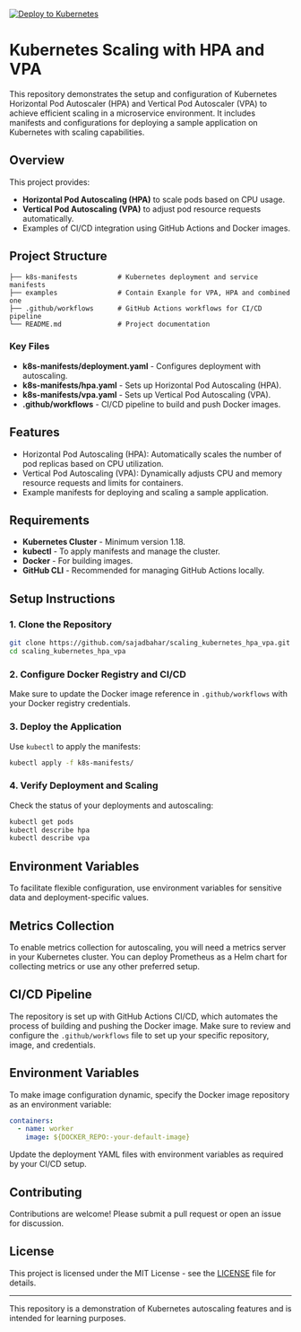 [![Deploy to Kubernetes](https://github.com/sajadbahar/scaling_kubernetes_hpa_vpa/actions/workflows/deploy.yaml/badge.svg)](https://github.com/sajadbahar/scaling_kubernetes_hpa_vpa/actions/workflows/deploy.yaml)
# Kubernetes Scaling with HPA and VPA

This repository demonstrates the setup and configuration of Kubernetes Horizontal Pod Autoscaler (HPA) and Vertical Pod Autoscaler (VPA) to achieve efficient scaling in a microservice environment. It includes manifests and configurations for deploying a sample application on Kubernetes with scaling capabilities.

## Overview

This project provides:
- **Horizontal Pod Autoscaling (HPA)** to scale pods based on CPU usage.
- **Vertical Pod Autoscaling (VPA)** to adjust pod resource requests automatically.
- Examples of CI/CD integration using GitHub Actions and Docker images.

## Project Structure

```plaintext
├── k8s-manifests          # Kubernetes deployment and service manifests
├── examples               # Contain Exanple for VPA, HPA and combined one
├── .github/workflows      # GitHub Actions workflows for CI/CD pipeline
└── README.md              # Project documentation
```

### Key Files
- **k8s-manifests/deployment.yaml** - Configures deployment with autoscaling.
- **k8s-manifests/hpa.yaml** - Sets up Horizontal Pod Autoscaling (HPA).
- **k8s-manifests/vpa.yaml** - Sets up Vertical Pod Autoscaling (VPA).
- **.github/workflows** - CI/CD pipeline to build and push Docker images.

## Features
- Horizontal Pod Autoscaling (HPA): Automatically scales the number of pod replicas based on CPU utilization.
- Vertical Pod Autoscaling (VPA): Dynamically adjusts CPU and memory resource requests and limits for containers.
- Example manifests for deploying and scaling a sample application.

## Requirements

- **Kubernetes Cluster** - Minimum version 1.18.
- **kubectl** - To apply manifests and manage the cluster.
- **Docker** - For building images.
- **GitHub CLI** - Recommended for managing GitHub Actions locally.

## Setup Instructions

### 1. Clone the Repository

```bash
git clone https://github.com/sajadbahar/scaling_kubernetes_hpa_vpa.git
cd scaling_kubernetes_hpa_vpa
```

### 2. Configure Docker Registry and CI/CD

Make sure to update the Docker image reference in `.github/workflows` with your Docker registry credentials.

### 3. Deploy the Application

Use `kubectl` to apply the manifests:

```bash
kubectl apply -f k8s-manifests/
```

### 4. Verify Deployment and Scaling

Check the status of your deployments and autoscaling:

```bash
kubectl get pods
kubectl describe hpa
kubectl describe vpa
```

## Environment Variables

To facilitate flexible configuration, use environment variables for sensitive data and deployment-specific values.

## Metrics Collection

To enable metrics collection for autoscaling, you will need a metrics server in your Kubernetes cluster.
You can deploy Prometheus as a Helm chart for collecting metrics or use any other preferred setup.

## CI/CD Pipeline

The repository is set up with GitHub Actions CI/CD, which automates the process of building and pushing the Docker image.
Make sure to review and configure the `.github/workflows` file to set up your specific repository, image, and credentials.

## Environment Variables

To make image configuration dynamic, specify the Docker image repository as an environment variable:

```yaml
containers:
  - name: worker
    image: ${DOCKER_REPO:-your-default-image}
```
Update the deployment YAML files with environment variables as required by your CI/CD setup.

## Contributing

Contributions are welcome! Please submit a pull request or open an issue for discussion.

## License

This project is licensed under the MIT License - see the [LICENSE](./LICENSE.md) file for details.

---

This repository is a demonstration of Kubernetes autoscaling features and is intended for learning purposes.
